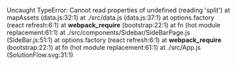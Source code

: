 Uncaught TypeError: Cannot read properties of undefined (reading 'split')
    at mapAssets (data.js:32:1)
    at ./src/data.js (data.js:37:1)
    at options.factory (react refresh:6:1)
    at __webpack_require__ (bootstrap:22:1)
    at fn (hot module replacement:61:1)
    at ./src/components/Sidebar/SideBarPage.js (SideBar.js:51:1)
    at options.factory (react refresh:6:1)
    at __webpack_require__ (bootstrap:22:1)
    at fn (hot module replacement:61:1)
    at ./src/App.js (SolutionFlow.svg:31:1)
